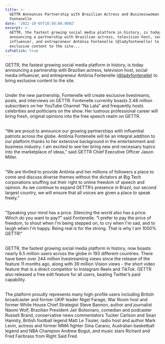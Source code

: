 ```yaml
---
title: >-
  GETTR Announces Partnership with Brazilian Actress and Businesswoman Antônia
  Fontenelle
date: '2022-10-05T18:50:00.000Z'
excerpt: >-
  GETTR, the fastest growing social media platform in history, is today
  announcing a partnership with Brazilian actress, television host, social media
  influencer, and entrepreneur Antônia Fontenelle (@ladyfontenelle) to bring
  exclusive content to the site...
isPublish: true
---
```


GETTR, the fastest growing social media platform in history, is today announcing a partnership with Brazilian actress, television host, social media influencer, and entrepreneur Antônia Fontenelle ([@ladyfontenelle](https://nam10.safelinks.protection.outlook.com/?url=https%3A%2F%2Fgettr.com%2Fuser%2Fladyfontenelle&data=05%7C01%7Ckingsley%40gettr.com%7C366f9398529f43c395ca08daa6fe7aa4%7C28bd1cc1db844a90b436b0d2c8c5771a%7C1%7C0%7C638005909181331503%7CUnknown%7CTWFpbGZsb3d8eyJWIjoiMC4wLjAwMDAiLCJQIjoiV2luMzIiLCJBTiI6Ik1haWwiLCJXVCI6Mn0%3D%7C3000%7C%7C%7C&sdata=NddFr5Bk2Dodpya3%2BYUNdj8HhO4ReIOqGzXQ9hYnVhA%3D&reserved=0 "Original URL: https://gettr.com/user/ladyfontenelle. Click or tap if you trust this link.")) to bring exclusive content to the site.    
 

Under the new partnership, Fontenelle will create exclusive livestreams, posts, and interviews on GETTR. Fontenelle currently boasts 2.48 million subscribers on her YouTube Channel “Na Lata” and frequently hosts celebrities and politicians on the show. Her lustrous professional career will bring fresh, original opinions into the free speech realm on GETTR.      
 

“We are proud to announce our growing partnerships with influential patriots across the globe. Antônia Fontenelle will be an integral addition to our platform thanks to her extensive background in the entertainment and business industry. I am excited to see her bring new and necessary topics into the marketplace of ideas,” said GETTR Chief Executive Officer Jason Miller.    
 

“We are thrilled to provide Antônia and her millions of followers a place to come and discuss diverse themes without the dictators at Big Tech corporations snuffing out their right to online freedom of speech and opinion. As we continue to expand GETTR’s presence in Brazil, our second largest country, we will ensure that all voices are given a place to speak freely.”   
 

"Speaking your mind has a price. Silencing the world also has a price. Which do you want to pay?” said Fontenelle. “I prefer to pay the price of freedom, to shout when I'm being stepped on, to cry when I'm sad, and to laugh when I'm happy. Being real is for the strong. That is why I am 1000% GETTR!”  
 

GETTR, the fastest growing social media platform in history, now boasts nearly 6.5 million users across the globe in 193 different countries. There have been over 244 million livestreaming views since the release of the feature 11 months ago, along with 39 million Vision views - the short video feature that is a direct competitor to Instagram Reels and TikTok. GETTR also released a free edit feature for all users, beating Twitter’s paid capability.   
 

The platform proudly represents many high-profile users including British broadcaster and former UKIP leader Nigel Farage, War Room host and former White House Chief Strategist Steve Bannon, author and journalist Naomi Wolf, Brazilian President Jair Bolsonaro, comedian and podcaster Russell Brand, conservative news commentators Tucker Carlson and Sean Hannity, British football legend Matt Le Tissier, radio host and author Mark Levin, actress and former MMA fighter Gina Carano, Australian basketball legend and NBA Champion Andrew Bogut, and music stars Richard and Fred Fairbrass from Right Said Fred.

